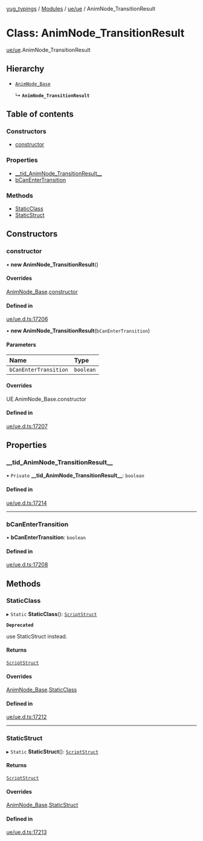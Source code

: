 [yug_typings](../README.md) / [Modules](../modules.md) / [ue/ue](../modules/ue_ue.md) / AnimNode\_TransitionResult

# Class: AnimNode\_TransitionResult

[ue/ue](../modules/ue_ue.md).AnimNode_TransitionResult

## Hierarchy

- [`AnimNode_Base`](ue_ue.AnimNode_Base.md)

  ↳ **`AnimNode_TransitionResult`**

## Table of contents

### Constructors

- [constructor](ue_ue.AnimNode_TransitionResult.md#constructor)

### Properties

- [\_\_tid\_AnimNode\_TransitionResult\_\_](ue_ue.AnimNode_TransitionResult.md#__tid_animnode_transitionresult__)
- [bCanEnterTransition](ue_ue.AnimNode_TransitionResult.md#bcanentertransition)

### Methods

- [StaticClass](ue_ue.AnimNode_TransitionResult.md#staticclass)
- [StaticStruct](ue_ue.AnimNode_TransitionResult.md#staticstruct)

## Constructors

### constructor

• **new AnimNode_TransitionResult**()

#### Overrides

[AnimNode_Base](ue_ue.AnimNode_Base.md).[constructor](ue_ue.AnimNode_Base.md#constructor)

#### Defined in

[ue/ue.d.ts:17206](https://github.com/YugMetaverse/yug_typings/blob/25cad34/ue/ue.d.ts#L17206)

• **new AnimNode_TransitionResult**(`bCanEnterTransition`)

#### Parameters

| Name | Type |
| :------ | :------ |
| `bCanEnterTransition` | `boolean` |

#### Overrides

UE.AnimNode\_Base.constructor

#### Defined in

[ue/ue.d.ts:17207](https://github.com/YugMetaverse/yug_typings/blob/25cad34/ue/ue.d.ts#L17207)

## Properties

### \_\_tid\_AnimNode\_TransitionResult\_\_

• `Private` **\_\_tid\_AnimNode\_TransitionResult\_\_**: `boolean`

#### Defined in

[ue/ue.d.ts:17214](https://github.com/YugMetaverse/yug_typings/blob/25cad34/ue/ue.d.ts#L17214)

___

### bCanEnterTransition

• **bCanEnterTransition**: `boolean`

#### Defined in

[ue/ue.d.ts:17208](https://github.com/YugMetaverse/yug_typings/blob/25cad34/ue/ue.d.ts#L17208)

## Methods

### StaticClass

▸ `Static` **StaticClass**(): [`ScriptStruct`](ue_ue.ScriptStruct.md)

**`Deprecated`**

use StaticStruct instead.

#### Returns

[`ScriptStruct`](ue_ue.ScriptStruct.md)

#### Overrides

[AnimNode_Base](ue_ue.AnimNode_Base.md).[StaticClass](ue_ue.AnimNode_Base.md#staticclass)

#### Defined in

[ue/ue.d.ts:17212](https://github.com/YugMetaverse/yug_typings/blob/25cad34/ue/ue.d.ts#L17212)

___

### StaticStruct

▸ `Static` **StaticStruct**(): [`ScriptStruct`](ue_ue.ScriptStruct.md)

#### Returns

[`ScriptStruct`](ue_ue.ScriptStruct.md)

#### Overrides

[AnimNode_Base](ue_ue.AnimNode_Base.md).[StaticStruct](ue_ue.AnimNode_Base.md#staticstruct)

#### Defined in

[ue/ue.d.ts:17213](https://github.com/YugMetaverse/yug_typings/blob/25cad34/ue/ue.d.ts#L17213)

